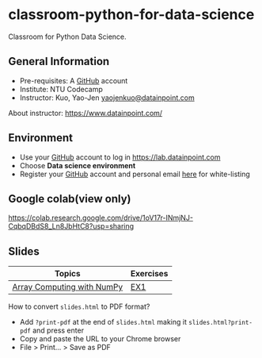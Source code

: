 # classroom-python-for-data-science

Classroom for Python Data Science.

## General Information

- Pre-requisites: A [GitHub](https://github.com/) account
- Institute: NTU Codecamp
- Instructor: Kuo, Yao-Jen <yaojenkuo@datainpoint.com>

About instructor: <https://www.datainpoint.com/>

## Environment

- Use your [GitHub](https://github.com/) account to log in <https://lab.datainpoint.com>
- Choose **Data science environment**
- Register your [GitHub](https://github.com/) account and personal email [here](https://docs.google.com/spreadsheets/d/1TFqIFqzOIUY7GnZ_a7L3_iKZeqGAYKTfJKAA-gO_hCg/edit?usp=sharing) for white-listing

## Google colab(view only)

<https://colab.research.google.com/drive/1oV17r-INmjNJ-CqbqDBdS8_Ln8JbHtC8?usp=sharing>

## Slides

|Topics|Exercises|
|-----|---------|
|[Array Computing with NumPy](https://datainpoint.github.io/chapter-array-computing-with-numpy/array-computing-with-numpy.slides.html)|[EX1](https://lab.datainpoint.com/hub/user-redirect/git-pull?repo=https%3A%2F%2Fgithub.com%2Fdatainpoint%2Fexercise-array-computing-with-numpy&urlpath=tree%2Fexercise-array-computing-with-numpy%2Fexercises.ipynb&branch=main)|

How to convert `slides.html` to PDF format?
- Add `?print-pdf` at the end of `slides.html` making it `slides.html?print-pdf` and press enter
- Copy and paste the URL to your Chrome browser
- File > Print... > Save as PDF